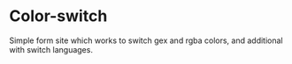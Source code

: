 ﻿# Color-switch

Simple form site which works to switch gex and rgba colors, and additional with switch languages.
